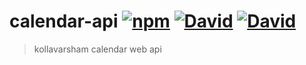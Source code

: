 # calendar-api [![npm](https://img.shields.io/npm/v/kollavarsham-calendar.svg)](https://www.npmjs.com/package/kollavarsham-calendar) [![David](https://img.shields.io/david/kollavarsham/calendar-api.svg)](https://david-dm.org/kollavarsham/calendar-api) [![David](https://img.shields.io/david/dev/kollavarsham/calendar-api.svg)](https://david-dm.org/kollavarsham/calendar-api#info=devDependencies&view=table)
> kollavarsham calendar web api
